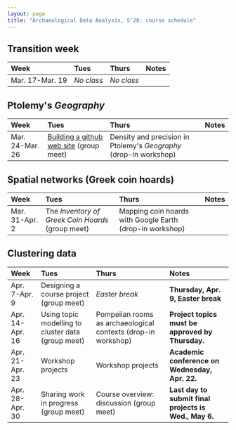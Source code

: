 ```yaml
---
layout: page
title: "Archaeological Data Analysis, S'20: course schedule"
---
```


## Transition week

| Week | Tues | Thurs     |     Notes  |
| :------------- |:------------- | :------------- |:------------- |
|Mar. 17-Mar. 19 | *No class* | *No class* |   |


## Ptolemy's *Geography*

| Week | Tues | Thurs     |     Notes  |
| :------------- |:------------- | :------------- |:------------- |
|Mar. 24-Mar. 26 | [Building a github web site](../assignments/ghpages/) (group meet) | Density and precision in Ptolemy's *Geography* (drop-in workshop) |   |


## Spatial networks (Greek coin hoards)

| Week | Tues | Thurs     |     Notes  |
| :------------- |:------------- | :------------- |:------------- |
|Mar. 31-Apr. 2 | The *Inventory of Greek Coin Hoards* (group meet) | Mapping coin hoards with Google Earth (drop-in workshop) |   |


## Clustering data

| Week | Tues | Thurs     |     Notes  |
| :------------- |:------------- | :------------- |:------------- |
|Apr. 7-Apr. 9 | Designing a course project (group meet) | *Easter break* | **Thursday, Apr. 9, Easter break**  |
|Apr. 14-Apr. 16 | Using topic modelling to cluster data (group meet) | Pompeiian rooms as archaeological contexts (drop-in workshop) | **Project topics must be approved by Thursday.**  |
|Apr. 21-Apr. 23 | Workshop projects | Workshop projects | **Academic conference on Wednesday, Apr. 22.**  |
|Apr. 28-Apr. 30 | Sharing work in progress (group meet) | Course overview: discussion (group meet) | **Last day to submit final projects is Wed., May 6.**  |
